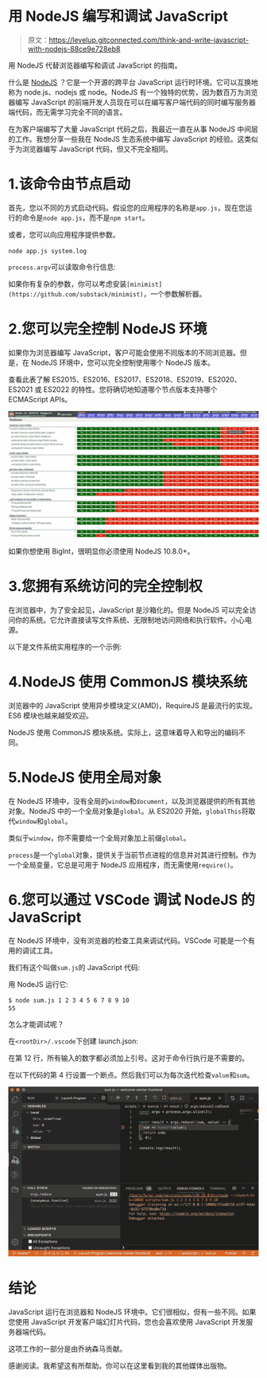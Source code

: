 # 用 NodeJS 编写和调试 JavaScript

> 原文：<https://levelup.gitconnected.com/think-and-write-javascript-with-nodejs-88ce9e728eb8>

用 NodeJS 代替浏览器编写和调试 JavaScript 的指南。

什么是 [NodeJS](https://nodejs.dev/) ？它是一个开源的跨平台 JavaScript 运行时环境。它可以互换地称为 node.js、nodejs 或 node。NodeJS 有一个独特的优势，因为数百万为浏览器编写 JavaScript 的前端开发人员现在可以在编写客户端代码的同时编写服务器端代码，而无需学习完全不同的语言。

在为客户端编写了大量 JavaScript 代码之后，我最近一直在从事 NodeJS 中间层的工作。我想分享一些我在 NodeJS 生态系统中编写 JavaScript 的经验。这类似于为浏览器编写 JavaScript 代码，但又不完全相同。

# 1.该命令由节点启动

首先，您以不同的方式启动代码。假设您的应用程序的名称是`app.js`，现在您运行的命令是`node app.js`，而不是`npm start`。

或者，您可以向应用程序提供参数。

`node app.js system.log`

`process.argv`可以读取命令行信息:

如果你有复杂的参数，你可以考虑安装`[minimist](https://github.com/substack/minimist)`，一个参数解析器。

# 2.您可以完全控制 NodeJS 环境

如果你为浏览器编写 JavaScript，客户可能会使用不同版本的不同浏览器。但是，在 NodeJS 环境中，您可以完全控制使用哪个 NodeJS 版本。

查看此表了解 ES2015、ES2016、ES2017、ES2018、ES2019、ES2020、ES2021 或 ES2022 的特性。您将确切地知道哪个节点版本支持哪个 ECMAScript APIs。

![](img/15bf42929a3a05bacb79efd5f06753eb.png)

如果你想使用 BigInt，很明显你必须使用 NodeJS 10.8.0+。

# 3.您拥有系统访问的完全控制权

在浏览器中，为了安全起见，JavaScript 是沙箱化的。但是 NodeJS 可以完全访问你的系统。它允许直接读写文件系统、无限制地访问网络和执行软件。小心电源。

以下是文件系统实用程序的一个示例:

# 4.NodeJS 使用 CommonJS 模块系统

浏览器中的 JavaScript 使用异步模块定义(AMD)，RequireJS 是最流行的实现。ES6 模块也越来越受欢迎。

NodeJS 使用 CommonJS 模块系统。实际上，这意味着导入和导出的编码不同。

# 5.NodeJS 使用全局对象

在 NodeJS 环境中，没有全局的`window`和`document`，以及浏览器提供的所有其他对象。NodeJS 中的一个全局对象是`global`。从 ES2020 开始，`globalThis`将取代`window`和`global`。

类似于`window`，你不需要给一个全局对象加上前缀`global`。

`process`是一个`global`对象，提供关于当前节点进程的信息并对其进行控制。作为一个全局变量，它总是可用于 NodeJS 应用程序，而无需使用`require()`。

# 6.您可以通过 VSCode 调试 NodeJS 的 JavaScript

在 NodeJS 环境中，没有浏览器的检查工具来调试代码。VSCode 可能是一个有用的调试工具。

我们有这个叫做`sum.js`的 JavaScript 代码:

用 NodeJS 运行它:

```
$ node sum.js 1 2 3 4 5 6 7 8 9 10
55
```

怎么才能调试呢？

在`<rootDir>/.vscode`下创建 launch.json:

在第 12 行，所有输入的数字都必须加上引号。这对于命令行执行是不需要的。

在以下代码的第 4 行设置一个断点。然后我们可以为每次迭代检查`value`和`sum`。

![](img/0c417c09197c172832d1b487bf96c6cd.png)

# 结论

JavaScript 运行在浏览器和 NodeJS 环境中。它们很相似，但有一些不同。如果您使用 JavaScript 开发客户端幻灯片代码，您也会喜欢使用 JavaScript 开发服务器端代码。

这项工作的一部分是由乔纳森马贡献。

感谢阅读。我希望这有所帮助。你可以在这里看到我的其他媒体出版物。